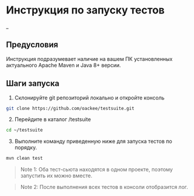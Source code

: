 # Инструкция по запуску тестов
_
## Предусловия
Инструкция подразумевает наличие на вашем ПК установленных актуального Apache Maven и Java 8+ версии.

## Шаги запуска

1. Склонируйте git репозиторий локально и откройте консоль
```sh
git clone https://github.com/oackee/testsuite.git
```

2. Перейдите в каталог /testsuite

```sh
cd ~/testsuite
```

3. Выполните команду приведенную ниже для запуска тестов по порядку.


```sh
mvn clean test
```

> Note 1: Оба тест-сьюта находятся в одном проекте, поэтому запустить их можно вместе.

> Note 2: После выполнения всех тестов в консоли отобразится лог.